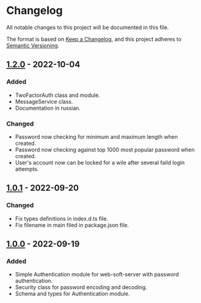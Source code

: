# Changelog

All notable changes to this project will be documented in this file.

The format is based on [Keep a Changelog](https://keepachangelog.com/en/1.0.0/),
and this project adheres to [Semantic Versioning](https://semver.org/spec/v2.0.0.html).

<!-- ## [Unreleased] -->

## [1.2.0] - 2022-10-04

### Added

- TwoFactorAuth class and module.
- MessageService class.
- Documentation in russian.

### Changed

- Password now checking for minimum and maximum length when created.
- Password now checking against top 1000 most popular password when created.
- User's account now can be locked for a wile after several faild login attempts.

## [1.0.1] - 2022-09-20

### Changed

- Fix types definitions in index.d.ts file.
- Fix filename in main filed in package.json file.

## [1.0.0] - 2022-09-19

### Added

- Simple Authentication module for web-soft-server with password authentication.
- Security class for password encoding and decoding.
- Schema and types for Authentication module.

[unreleased]: https://github.com/web-soft-llc/web-soft-server/compare/v1.2.0...master
[1.2.0]: https://github.com/web-soft-llc/web-soft-server/releases/tag/v1.0.1...v1.2.0
[1.0.1]: https://github.com/web-soft-llc/web-soft-server/releases/tag/v1.0.0...v1.0.1
[1.0.0]: https://github.com/web-soft-llc/web-soft-server/releases/tag/v1.0.0
